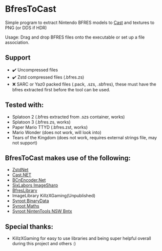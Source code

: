 # BfresToCast
Simple program to extract Nintendo BFRES models to [Cast](https://github.com/dtzxporter/cast) and textures to PNG (or DDS if HDR)

Usage:
Drag and drop BFRES files onto the executable or set up a file association.

## Support
- ✔️ Uncompressed files
- ✔️ Zstd compressed files (.bfres.zs)
- ❌ SARC or Yaz0 packed files (.pack, .szs, .sbfres), these must have the bfres extracted first before the tool can be used.

## Tested with:
- Splatoon 2 (.bfres extracted from .szs container, works)
- Splatoon 3 (.bfres.zs, works)
- Paper Mario TTYD (.bfres.zst, works)
- Mario Wonder (does not work, will look into)
- Tears of the Kingdom (does not work, requires external strings file, may not support)

## BfresToCast makes use of the following:
- [ZstdNet](https://github.com/skbkontur/ZstdNet)
- [Cast.NET](github.com/Scobalula/Cast.NET)
- [BCnEncoder.Net](https://github.com/Nominom/BCnEncoder.NET)
- [SixLabors ImageSharp](https://github.com/SixLabors/ImageSharp)
- [BfresLibrary](https://github.com/KillzXGaming/BfresLibrary)
- ImageLibrary KillzXGaming(Unpublished)
- [Syroot BinaryData](https://gitlab.com/Syroot/BinaryData)
- [Syroot Maths](https://gitlab.com/Syroot/Maths)
- [Syroot NintenTools NSW Bntx](https://github.com/KillzXGaming/LegacySwitchLibraries)

## Special thanks:
- KillzXGaming for easy to use libraries and being super helpful overall during this project and others :)

